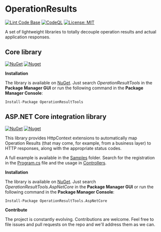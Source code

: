 # OperationResults

[![Lint Code Base](https://github.com/marcominerva/OperationResults/actions/workflows/linter.yml/badge.svg)](https://github.com/marcominerva/OperationResults/actions/workflows/linter.yml)
[![CodeQL](https://github.com/marcominerva/OperationResults/actions/workflows/codeql.yml/badge.svg)](https://github.com/marcominerva/OperationResults/actions/workflows/codeql.yml)
[![License: MIT](https://img.shields.io/badge/License-MIT-yellow.svg)](https://github.com/marcominerva/OperationResultTools/blob/master/LICENSE)

A set of lightweight libraries to totally decouple operation results and actual application responses.

## Core library

[![NuGet](https://img.shields.io/nuget/v/OperationResultTools.svg?style=flat-square)](https://www.nuget.org/packages/OperationResultTools)
[![Nuget](https://img.shields.io/nuget/dt/OperationResultTools)](https://www.nuget.org/packages/OperationResultTools)

**Installation**

The library is available on [NuGet](https://www.nuget.org/packages/OperationResultTools). Just search *OperationResultTools* in the **Package Manager GUI** or run the following command in the **Package Manager Console**:

    Install-Package OperationResultTools

## ASP.NET Core integration library

[![NuGet](https://img.shields.io/nuget/v/OperationResultTools.AspNetCore.svg?style=flat-square)](https://www.nuget.org/packages/OperationResultTools.AspNetCore)
[![Nuget](https://img.shields.io/nuget/dt/OperationResultTools.AspNetCore)](https://www.nuget.org/packages/OperationResultTools.AspNetCore)

This library provides HttpContext extensions to automatically map Operation Results (that may come, for example, from a business layer) to HTTP responses, along with the appropriate status codes.

A full example is available in the [Samples](https://github.com/marcominerva/OperationResults/tree/master/samples) folder. Search for the registration in the [Program.cs](https://github.com/marcominerva/OperationResults/blob/master/samples/OperationResults.Sample/Program.cs#L22) file and the usage in [Controllers](https://github.com/marcominerva/OperationResults/tree/master/samples/OperationResults.Sample/Controllers).

**Installation**

The library is available on [NuGet](https://www.nuget.org/packages/OperationResultTools.AspNetCore). Just search *OperationResultTools.AspNetCore* in the **Package Manager GUI** or run the following command in the **Package Manager Console**:

    Install-Package OperationResultTools.AspNetCore

**Contribute**

The project is constantly evolving. Contributions are welcome. Feel free to file issues and pull requests on the repo and we'll address them as we can.
